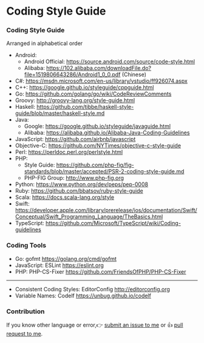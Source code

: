 # Coding Style Guide

### Coding Style Guide

Arranged in alphabetical order

- Android:
    * Android Official: <https://source.android.com/source/code-style.html>
    * Alibaba: <https://102.alibaba.com/downloadFile.do?file=1519806643286/Android1_0_0.pdf> (Chinese)
- C#: <https://msdn.microsoft.com/en-us/library/vstudio/ff926074.aspx>
- C++: <https://google.github.io/styleguide/cppguide.html>
- Go: <https://github.com/golang/go/wiki/CodeReviewComments>
- Groovy: <http://groovy-lang.org/style-guide.html>
- Haskell: <https://github.com/tibbe/haskell-style-guide/blob/master/haskell-style.md>
- Java:
    * Google: <https://google.github.io/styleguide/javaguide.html>
    * Alibaba: <https://alibaba.github.io/Alibaba-Java-Coding-Guidelines>
- JavaScript: <https://github.com/airbnb/javascript>
- Objective-C: <https://github.com/NYTimes/objective-c-style-guide>
- Perl: <https://perldoc.perl.org/perlstyle.html>
- PHP:
    * Style Guide: <https://github.com/php-fig/fig-standards/blob/master/accepted/PSR-2-coding-style-guide.md>
    * PHP-FIG Group: <http://www.php-fig.org>
- Python: <https://www.python.org/dev/peps/pep-0008>
- Ruby: <https://github.com/bbatsov/ruby-style-guide>
- Scala: <https://docs.scala-lang.org/style>
- Swift: <https://developer.apple.com/library/prerelease/ios/documentation/Swift/Conceptual/Swift_Programming_Language/TheBasics.html>
- TypeScript: <https://github.com/Microsoft/TypeScript/wiki/Coding-guidelines>

### Coding Tools

- Go: gofmt <https://golang.org/cmd/gofmt>
- JavaScript: ESLint <https://eslint.org>
- PHP: PHP-CS-Fixer <https://github.com/FriendsOfPHP/PHP-CS-Fixer>
---
- Consistent Coding Styles: EditorConfig <http://editorconfig.org>
- Variable Names: Codelf <https://unbug.github.io/codelf>

### Contribution

If you know other language or error,:point_right: [submit an issue to me](https://github.com/wuyumin/StyleGuide/issues) or :thumbsup: [pull request to me](https://github.com/wuyumin/StyleGuide/pulls).
